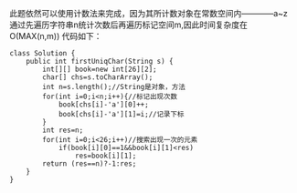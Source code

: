 此题依然可以使用计数法来完成，因为其所计数对象在常数空间内————a~z
通过先遍历字符串n统计次数后再遍历标记空间m,因此时间复杂度在O(MAX(n,m))
代码如下：
```
class Solution {
    public int firstUniqChar(String s) {
        int[][] book=new int[26][2];
        char[] chs=s.toCharArray();
        int n=s.length();//String是对象，方法
        for(int i=0;i<n;i++){//标记出现次数
            book[chs[i]-'a'][0]++;
            book[chs[i]-'a'][1]=i;//记录下标
        }
        int res=n;
        for(int i=0;i<26;i++)//搜索出现一次的元素
            if(book[i][0]==1&&book[i][1]<res)
                res=book[i][1];
        return (res==n)?-1:res;
    }
}
```
